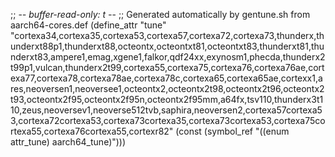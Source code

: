 ;; -*- buffer-read-only: t -*-
;; Generated automatically by gentune.sh from aarch64-cores.def
(define_attr "tune"
	"cortexa34,cortexa35,cortexa53,cortexa57,cortexa72,cortexa73,thunderx,thunderxt88p1,thunderxt88,octeontx,octeontxt81,octeontxt83,thunderxt81,thunderxt83,ampere1,emag,xgene1,falkor,qdf24xx,exynosm1,phecda,thunderx2t99p1,vulcan,thunderx2t99,cortexa55,cortexa75,cortexa76,cortexa76ae,cortexa77,cortexa78,cortexa78ae,cortexa78c,cortexa65,cortexa65ae,cortexx1,ares,neoversen1,neoversee1,octeontx2,octeontx2t98,octeontx2t96,octeontx2t93,octeontx2f95,octeontx2f95n,octeontx2f95mm,a64fx,tsv110,thunderx3t110,zeus,neoversev1,neoverse512tvb,saphira,neoversen2,cortexa57cortexa53,cortexa72cortexa53,cortexa73cortexa35,cortexa73cortexa53,cortexa75cortexa55,cortexa76cortexa55,cortexr82"
	(const (symbol_ref "((enum attr_tune) aarch64_tune)")))
